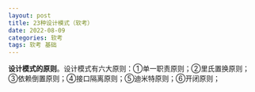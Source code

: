 ```yaml
---
layout: post
title: 23种设计模式（软考）
date: 2022-08-09
categories: 软考
tags: 软考 基础 
---
```


**设计模式的原则**。设计模式有六大原则：①单一职责原则；②里氏置换原则；③依赖倒置原则；④接口隔离原则；⑤迪米特原则；⑥开闭原则；